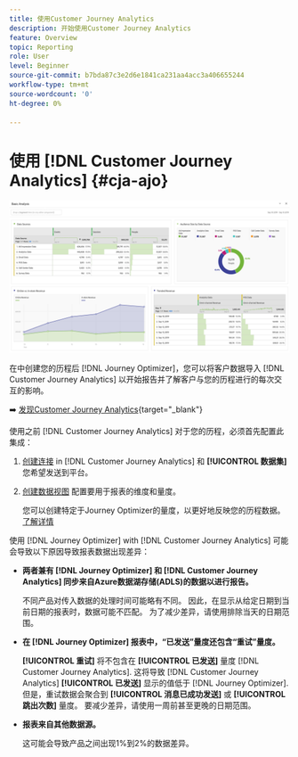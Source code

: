 ```yaml
---
title: 使用Customer Journey Analytics
description: 开始使用Customer Journey Analytics
feature: Overview
topic: Reporting
role: User
level: Beginner
source-git-commit: b7bda87c3e2d6e1841ca231aa4acc3a406655244
workflow-type: tm+mt
source-wordcount: '0'
ht-degree: 0%

---
```


# 使用 [!DNL Customer Journey Analytics] {#cja-ajo}

![](assets/cja.png)

在中创建您的历程后 [!DNL Journey Optimizer]，您可以将客户数据导入 [!DNL Customer Journey Analytics] 以开始报告并了解客户与您的历程进行的每次交互的影响。

➡️ [发现Customer Journey Analytics](https://experienceleague.adobe.com/docs/analytics-platform/using/cja-landing.html){target=&quot;_blank&quot;}

使用之前 [!DNL Customer Journey Analytics] 对于您的历程，必须首先配置此集成：

1. [创建连接](https://experienceleague.adobe.com/docs/analytics-platform/using/cja-connections/create-connection.html?lang=zh-Hans) in [!DNL Customer Journey Analytics] 和 **[!UICONTROL 数据集]** 您希望发送到平台。

1. [创建数据视图](https://experienceleague.adobe.com/docs/analytics-platform/using/cja-dataviews/create-dataview.html) 配置要用于报表的维度和量度。

   您可以创建特定于Journey Optimizer的量度，以更好地反映您的历程数据。 [了解详情](https://experienceleague.adobe.com/docs/analytics-platform/using/integrations/ajo.html#configure-the-data-view-to-accommodate-journey-optimizer-dimensions-and-metrics)


使用 [!DNL Journey Optimizer] with [!DNL Customer Journey Analytics] 可能会导致以下原因导致报表数据出现差异：

* **两者兼有 [!DNL Journey Optimizer] 和 [!DNL Customer Journey Analytics] 同步来自Azure数据湖存储(ADLS)的数据以进行报告。**

   不同产品对传入数据的处理时间可能略有不同。 因此，在显示从给定日期到当前日期的报表时，数据可能不匹配。 为了减少差异，请使用排除当天的日期范围。

* **在 [!DNL Journey Optimizer] 报表中，“已发送”量度还包含“重试”量度。**

   **[!UICONTROL 重试]** 将不包含在 **[!UICONTROL 已发送]** 量度 [!DNL Customer Journey Analytics]. 这将导致 [!DNL Customer Journey Analytics] **[!UICONTROL 已发送]** 显示的值低于 [!DNL Journey Optimizer]. 但是，重试数据会聚合到 **[!UICONTROL 消息已成功发送]** 或 **[!UICONTROL 跳出次数]** 量度。
要减少差异，请使用一周前甚至更晚的日期范围。

* **报表来自其他数据源。**

   这可能会导致产品之间出现1%到2%的数据差异。
